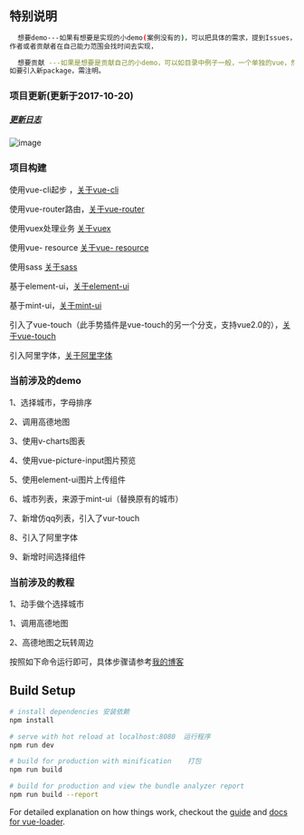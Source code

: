 
<h2>特别说明</h2>

``` bash
  想要demo---如果有想要是实现的小demo(案例没有的)，可以把具体的需求，提到Issues，如果该demo适用性广的话，
作者或者贡献者在自己能力范围会找时间去实现，

  想要贡献 ---如果是想要是贡献自己的小demo，可以如目录中例子一般，一个单独的vue，然后配好路由，拉请求即可
如要引入新package，需注明。
```

<h3 class="myH3">项目更新(更新于2017-10-20)</h3>
<h5><a href="./Log">更新日志</a></h5>

![image](https://qianyinghuanmie.github.io/static/img/help.gif)


<h3 class="myH3">项目构建</h3>
<p>使用vue-cli起步 ，<a href="https://github.com/vuejs/vue-cli">关于vue-cli</a></p>
<p>使用vue-router路由，<a href="https://github.com/vuejs/vue-cli">关于vue-router</a></p>
<p>使用vuex处理业务 <a href="https://github.com/vuejs/vuex">关于vuex</a></p>
<p>使用vue- resource <a href="https://github.com/pagekit/vue-resource">关于vue- resource</a></p>
<p>使用sass <a href="https://github.com/sass/sass">关于sass</a></p>
<p>基于element-ui，<a href="http://element.eleme.io/#/zh-CN/component/quickstart">关于element-ui</a></p>
<p>基于mint-ui，<a href="https://github.com/ElemeFE/mint-ui">关于mint-ui</a></p>
<p>引入了vue-touch（此手势插件是vue-touch的另一个分支，支持vue2.0的），<a href="https://github.com/vuejs/vue-touch/tree/next">关于vue-touch</a></p>
<p>引入阿里字体，<a href="http://www.iconfont.cn/home/index">关于阿里字体</a></p>
<h3 class="myH3">当前涉及的demo</h3>
<p>1、选择城市，字母排序</p>  
<p>2、调用高德地图</p>
<p>3、使用v-charts图表</p>
<p>4、使用vue-picture-input图片预览</p>
<p>5、使用element-ui图片上传组件</p>
<p>6、城市列表，来源于mint-ui（替换原有的城市）</p>
<p>7、新增仿qq列表，引入了vur-touch</p>
<p>8、引入了阿里字体</p>
<p>9、新增时间选择组件</p>
<h3 class="myH3">当前涉及的教程</h3>
<p>1、动手做个选择城市</p>  
<p>1、调用高德地图</p>
<p>2、高德地图之玩转周边</p>


按照如下命令运行即可，具体步骤请参考[我的博客](http://www.cnblogs.com/star-wind/)

## Build Setup

``` bash
# install dependencies 安装依赖
npm install

# serve with hot reload at localhost:8080  运行程序
npm run dev

# build for production with minification    打包
npm run build

# build for production and view the bundle analyzer report
npm run build --report
```

For detailed explanation on how things work, checkout the [guide](http://vuejs-templates.github.io/webpack/) and [docs for vue-loader](http://vuejs.github.io/vue-loader).
